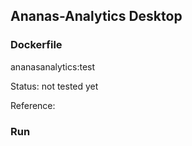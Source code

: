 ## Ananas-Analytics Desktop

### Dockerfile 

ananasanalytics:test 

Status: not tested yet

Reference:

### Run

